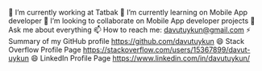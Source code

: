 🔭 I’m currently working at Tatbak 
🌱 I’m currently learning on Mobile App developer
👯 I’m looking to collaborate on Mobile App developer projects
💬 Ask me about everything
📫 How to reach me: davutuykun@gmail.com
⚡ Summary of my GitHub profile https://github.com/davutuykun
😄 Stack Overflow Profile Page https://stackoverflow.com/users/15367899/davut-uykun
😄 LinkedIn Profile Page https://www.linkedin.com/in/davutuykun/
<!---
davutuykun/davutuykun is a ✨ special ✨ repository because its `README.md` (this file) appears on your GitHub profile.
You can click the Preview link to take a look at your changes.
--->
